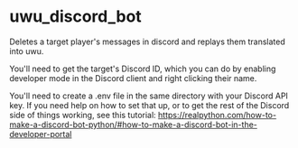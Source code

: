 # uwu_discord_bot
Deletes a target player's messages in discord and replays them translated into uwu.

You'll need to get the target's Discord ID, which you can do by enabling developer mode in the Discord client and right clicking their name.

You'll need to create a .env file in the same directory with your Discord API key. If you need help on how to set that up, or to get the rest of the Discord side of things working, see this tutorial: https://realpython.com/how-to-make-a-discord-bot-python/#how-to-make-a-discord-bot-in-the-developer-portal
